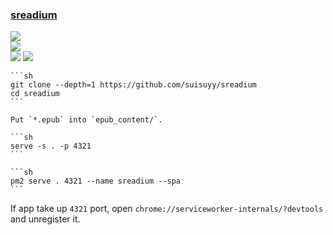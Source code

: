 ### [sreadium](https://github.com/suisuyy/sreadium)

![](https://img.shields.io/github/license/suisuyy/sreadium)<br />
[![](https://img.shields.io/github/last-commit/scillidan/sreadium/main?label=last%20commit%20(fork))](https://github.com/scillidan/sreadium)<br />
![](https://img.shields.io/badge/Vercel-black?style=flat&logo=Vercel&logoColor=white)
![](https://img.shields.io/badge/GitHub%20Pages-121013?logo=github&logoColor=white)

````{tab} From source
```sh
git clone --depth=1 https://github.com/suisuyy/sreadium
cd sreadium
```

Put `*.epub` into `epub_content/`.

```sh
serve -s . -p 4321
```
````

````{tab} PM2
```sh
pm2 serve . 4321 --name sreadium --spa
```
````

If app take up `4321` port, open `chrome://serviceworker-internals/?devtools` and unregister it.